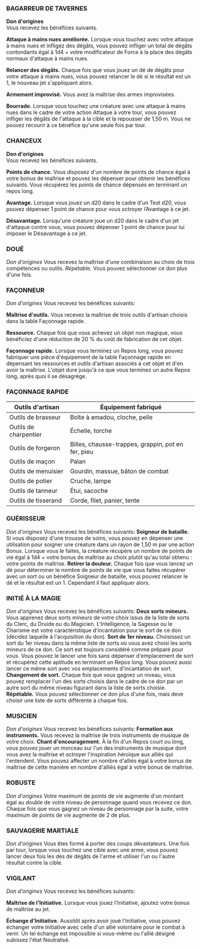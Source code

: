 
### BAGARREUR DE TAVERNES

**Don d'origines**  
Vous recevez les bénéfices suivants.

**Attaque à mains nues améliorée.** Lorsque vous touchez avec votre attaque à mains nues et infligez des dégâts, vous pouvez infliger un total de dégâts contondants égal à 1d4 + votre modificateur de Force à la place des dégâts normaux d'attaque à mains nues.

**Relancer des dégâts.** Chaque fois que vous jouez un dé de dégâts pour votre attaque à mains nues, vous pouvez relancer le dé si le résultat est un 1, le nouveau jet s'appliquant alors.

**Armement improvisé.** Vous avez la maîtrise des armes improvisées.

**Bourrade.** Lorsque vous touchez une créature avec une attaque à mains nues dans le cadre de votre action Attaque à votre tour, vous pouvez infliger les dégâts de l'attaque à la cible et la repousser de 1,50 m. Vous ne pouvez recourir à ce bénéfice qu'une seule fois par tour.

### CHANCEUX

**Don d'origines**  
Vous recevez les bénéfices suivants.

**Points de chance.** Vous disposez d'un nombre de points de chance égal à votre bonus de maîtrise et pouvez les dépenser pour obtenir les bénéfices suivants. Vous récupérez les points de chance dépensés en terminant un repos long.

**Avantage.** Lorsque vous jouez un d20 dans le cadre d'un Test d20, vous pouvez dépenser 1 point de chance pour vous octroyer l’Avantage à ce jet.

**Désavantage.** Lorsqu'une créature joue un d20 dans le cadre d'un jet d'attaque contre vous, vous pouvez dépenser 1 point de chance pour lui imposer le Désavantage à ce jet.


### DOUÉ

_Don d'origines_ Vous recevez la maîtrise d'une combinaison au choix de trois compétences ou outils. _Répétable._ Vous pouvez sélectionner ce don plus d'une fois.

### FAÇONNEUR

_Don d'origines_ Vous recevez les bénéfices suivants:

**Maîtrise d'outils.** Vous recevez la maîtrise de trois outils d'artisan choisis dans la table Façonnage rapide.

**Ressource.** Chaque fois que vous achevez un objet non magique, vous bénéficiez d'une réduction de 20 % du coût de fabrication de cet objet.

**Façonnage rapide.** Lorsque vous terminez un Repos long, vous pouvez fabriquer une pièce d'équipement de la table Façonnage rapide en dépensant les ressources et outils d'artisan associés à cet objet et d'en avoir la maîtrise. L'objet dure jusqu'à ce que vous terminez un autre Repos long, après quoi il se désagrège.

### FAÇONNAGE RAPIDE

|Outils d'artisan|Équipement fabriqué|
|---|---|
|Outils de brasseur|Boîte à amadou, cloche, pelle|
|Outils de charpentier|Échelle, torche|
|Outils de forgeron|Billes, chausse-trappes, grappin, pot en fer, pieu|
|Outils de maçon|Palan|
|Outils de menuisier|Gourdin, massue, bâton de combat|
|Outils de potier|Cruche, lampe|
|Outils de tanneur|Étui, sacoche|
|Outils de tisserand|Corde, filet, panier, tente|

### GUÉRISSEUR

_Don d'origines_ Vous recevez les bénéfices suivants: **Soigneur de bataille.** Si vous disposez d'une trousse de soins, vous pouvez en dépenser une utilisation pour soigner une créature dans un rayon de 1,50 m par une action Bonus. Lorsque vous le faites, la créature récupère un nombre de points de vie égal à 1d4 + votre bonus de maîtrise au choix plutôt qu'au total obtenu : votre points de maîtrise. **Retirer la douleur.** Chaque fois que vous lancez un dé pour déterminer le nombre de points de vie que vous faites récupérer avec un sort ou un bénéfice Soigneur de bataille, vous pouvez relancer le dé et le résultat est un 1. Cependant il faut appliquer alors.

### INITIÉ À LA MAGIE

_Don d'origines_ Vous recevez les bénéfices suivants: **Deux sorts mineurs.** Vous apprenez deux sorts mineurs de votre choix issus de la liste de sorts du Clerc, du Druide ou du Magicien. L'Intelligence, la Sagesse ou le Charisme est votre caractéristique d'incantation pour le sort de ce don (décidez laquelle à l'acquisition du don). **Sort de 1er niveau.** Choisissez un sort du 1er niveau dans la même liste de sorts où vous avez choisi les sorts mineurs de ce don. Ce sort est toujours considéré comme préparé pour vous. Vous pouvez le lancer une fois sans dépenser d'emplacement de sort et récupérez cette aptitude en terminant un Repos long. Vous pouvez aussi lancer ce même sort avec vos emplacements d'incantation de sort. **Changement de sort.** Chaque fois que vous gagnez un niveau, vous pouvez remplacer l'un des sorts choisis dans le cadre de ce don par un autre sort du même niveau figurant dans la liste de sorts choisie. **Répétable.** Vous pouvez sélectionner ce don plus d'une fois, mais deve choisir une liste de sorts différente à chaque fois.

### MUSICIEN

_Don d'origines_ Vous recevez les bénéfices suivants: **Formation aux instruments.** Vous recevez la maîtrise de trois instruments de musique de votre choix. **Chant d'encouragement.** À la fin d'un Repos court ou long, vous pouvez jouer un morceau sur l'un des instruments de musique dont vous avez la maîtrise et octroyer l'inspiration héroïque aux alliés qui l'entendent. Vous pouvez affecter un nombre d'alliés égal à votre bonus de maîtrise de cette manière en nombre d'alliés égal à votre bonus de maîtrise.

### ROBUSTE

_Don d'origines_ Votre maximum de points de vie augmente d'un montant égal au double de votre niveau de personnage quand vous recevez ce don. Chaque fois que vous gagnez un niveau de personnage par la suite, votre maximum de points de vie augmente de 2 de plus.

### SAUVAGERIE MARTIALE

_Don d'origines_ Vous êtes formé à porter des coups dévastateurs. Une fois par tour, lorsque vous touchez une cible avec une arme, vous pouvez lancer deux fois les dés de dégâts de l'arme et utiliser l'un ou l'autre résultat contre la cible.

### VIGILANT

_Don d'origines_ Vous recevez les bénéfices suivants:

**Maîtrise de l'Initiative.** Lorsque vous jouez l'Initiative, ajoutez votre bonus de maîtrise au jet.

**Échange d'Initiative.** Aussitôt après avoir joué l'Initiative, vous pouvez échanger votre Initiative avec celle d'un allié volontaire pour le combat à venir. Un tel échange est impossible si vous-même ou l'allié désigné subissez l'état Neutralisé.

